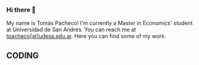 ### Hi there 👋

My name is Tomás Pacheco! I'm currently a Master in Economics' student at Universidad de San Andrés. You can reach me at [tpacheco[at]udesa.edu.ar](mailto:tpacheco@udesa.edu.ar). Here you can find some of my work.

## CODING


<!--
**tomas-pacheco/tomas-pacheco** is a ✨ _special_ ✨ repository because its `README.md` (this file) appears on your GitHub profile.

Here are some ideas to get you started:

- 🔭 I’m currently working on ...
- 🌱 I’m currently learning ...
- 👯 I’m looking to collaborate on ...
- 🤔 I’m looking for help with ...
- 💬 Ask me about ...
- 📫 How to reach me: ...
- 😄 Pronouns: ...
- ⚡ Fun fact: ...
-->
